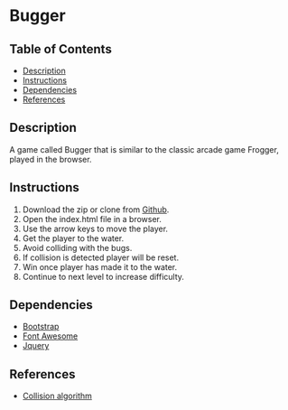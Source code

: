 # Bugger

## Table of Contents

* [Description](#Description)
* [Instructions](#Instructions)
* [Dependencies](#Dependencies)
* [References](#References)

## Description

A game called Bugger that is similar to the classic arcade game Frogger, played in the browser.

## Instructions

1. Download the zip or clone from [Github](https://github.com/ajmhyd/Bugger.git).
2. Open the index.html file in a browser.
3. Use the arrow keys to move the player.
4. Get the player to the water.
5. Avoid colliding with the bugs.
6. If collision is detected player will be reset.
7. Win once player has made it to the water.
8. Continue to next level to increase difficulty.

## Dependencies

* [Bootstrap](https://getbootstrap.com/)
* [Font Awesome](https://fontawesome.com/)
* [Jquery](https://www.google.com/search?q=jquery&oq=jqe&aqs=chrome.1.69i57j0l5.2236j0j1&sourceid=chrome&ie=UTF-8)

## References

* [Collision algorithm](https://developer.mozilla.org/en-US/docs/Games/Techniques/2D_collision_detection)